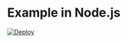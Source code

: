 # Example in Node.js

[![Deploy](https://www.herokucdn.com/deploy/button.svg)](https://heroku.com/deploy?template=https://github.com/TillMobile/till-node-example)